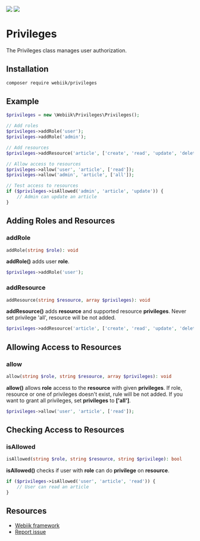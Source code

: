 <p align="left">
<img src="https://img.shields.io/packagist/l/webiik/webiik.svg"/>
<img src="https://img.shields.io/badge/dependencies-0-brightgreen.svg"/>
</p>

Privileges
==========
The Privileges class manages user authorization.

Installation
------------
```bash
composer require webiik/privileges
```

Example
-------
```php
$privileges = new \Webiik\Privileges\Privileges();

// Add roles
$privileges->addRole('user');
$privileges->addRole('admin');

// Add resources
$privileges->addResource('article', ['create', 'read', 'update', 'delete']);

// Allow access to resources
$privileges->allow('user', 'article', ['read']);
$privileges->allow('admin', 'article', ['all']);

// Test access to resources
if ($privileges->isAllowed('admin', 'article', 'update')) {
    // Admin can update an article
}
```

Adding Roles and Resources
--------------------------
### addRole
```php
addRole(string $role): void
```
**addRole()** adds user **role**.
```php
$privileges->addRole('user');
```

### addResource
```php
addResource(string $resource, array $privileges): void
```
**addResource()** adds **resource** and supported resource **privileges**. Never set privilege 'all', resource will be not added.
```php
$privileges->addResource('article', ['create', 'read', 'update', 'delete']);
```

Allowing Access to Resources
----------------------------
### allow
```php
allow(string $role, string $resource, array $privileges): void
```
**allow()** allows **role** access to the **resource** with given **privileges**. If role, resource or one of privileges doesn't exist, rule will be not added. If you want to grant all privileges, set **privileges** to **['all']**.
```php
$privileges->allow('user', 'article', ['read']);
```

Checking Access to Resources
----------------------------
### isAllowed
```php
isAllowed(string $role, string $resource, string $privilege): bool
```
**isAllowed()** checks if user with **role** can do **privilege** on **resource**. 
```php
if ($privileges->isAllowed('user', 'article', 'read')) {
    // User can read an article
}
```

Resources
---------
* [Webiik framework][1]
* [Report issue][2]

[1]: https://github.com/webiik/webiik
[2]: https://github.com/webiik/components/issues